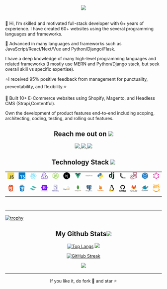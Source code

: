 <div id="header" align="center">
  <img src="https://media.giphy.com/media/M9gbBd9nbDrOTu1Mqx/giphy.gif" width="100"/>
<!--   <div id="badges">
    <a href="/">
      <img src="https://img.shields.io/badge/LinkedIn-blue?style=for-the-badge&logo=linkedin&logoColor=white" alt="LinkedIn Badge"/>
    </a>
    <a href="https://github.com/smartdev0712">
      <img src="https://img.shields.io/badge/GitHub-purple?style=for-the-badge&logo=github&logoColor=white" alt="Youtube Badge"/>
    </a>
    <a href="your-twitter-URL">
      <img src="https://img.shields.io/badge/Twitter-blue?style=for-the-badge&logo=twitter&logoColor=white" alt="Twitter Badge"/>
    </a>
  </div> -->
  <br>
  <img src="https://komarev.com/ghpvc/?username=greenwood712&style=flat-square&color=blue" alt=""/>
  <!-- <img src="https://badges.pufler.dev/repos/greenwood0712"/>
  <img src="https://badges.pufler.dev/commits/monthly/greenwood0712" /> -->
</div>
<!-- <div align="center">
  <img src="https://media.giphy.com/media/dWesBcTLavkZuG35MI/giphy.gif" width="600" height="400"/>
</div> -->

👋 Hi, I’m skilled and motivated full-stack developer with 6+ years of experience. I have created 60+ websites using the several programming languages and frameworks.

👀 Advanced in many languages and frameworks such as JavaScript/React/Next/Vue and Python/Django/Flask.

I have a deep knowledge of many high-level programming languages and related frameworks (I mostly use MERN and Python/Django stack, but seek overall skill vs specific expertise).

⭐I received 95% positive feedback from management for punctuality, preventability, and flexibility.⭐

💞️ Built 10+ E-Commerce websites using Shopify, Magento, and Headless CMS (Strapi,Contentful).

Own the development of product features end-to-end including scoping, architecting, coding, testing, and rolling out features.

<h2 align="center">Reach me out on <img src="https://media0.giphy.com/media/jqNPzdTTxQfOgOqpO4/source.gif" width="50"></h2>

<p align="center">
<a href="mailto: freelance1773@gmail.com">
 <img src="https://img.shields.io/badge/-GreenWood-c14438?style=flat-square&logo=Gmail&logoColor=white&link=mailto:freelance1773@gmail.com"/>
</a>
<a href="https://t.me/greenland712/">
 <img src="https://img.shields.io/badge/-TopDev-blue?style=flat-square&logo=telegram&logoColor=white&link=https://t.me/greenland712/"/>
</a>
<a href="https://join.skype.com/invite/DTcWEdFN53GY/">
 <img src="https://img.shields.io/badge/-TopDev-blue?style=flat-square&logo=skype&logoColor=white&link=https://join.skype.com/invite/DTcWEdFN53GY/"/>
</a>
</p>

<h2 align="center">Technology Stack <img src="https://github.com/ritik307/ritik307/blob/main/images/laptop.gif" width="50"></h2>

<div align="center">
  <table>
    <tr>
      <td><img src="https://github.com/devicons/devicon/blob/master/icons/javascript/javascript-original.svg" title="Javascript" alt="Javascript" width="40"/></td>
      <td><img src="https://github.com/devicons/devicon/blob/master/icons/typescript/typescript-original.svg" title="Typescript" alt="Typescript" width="40"/></td>
      <td><img src="https://github.com/devicons/devicon/blob/master/icons/react/react-original.svg" width="40"/></td>
      <td><img src="https://github.com/devicons/devicon/blob/master/icons/redux/redux-original.svg" width="40"/></td>
      <td><img src="https://github.com/devicons/devicon/blob/master/icons/nodejs/nodejs-plain.svg" width="40"/></td>
      <td><img src="https://github.com/devicons/devicon/blob/master/icons/nextjs/nextjs-original.svg" width="40"/></td>
      <td><img src="https://github.com/devicons/devicon/blob/master/icons/vuejs/vuejs-original.svg" width="40"/></td>
      <td><img src="https://github.com/devicons/devicon/blob/master/icons/express/express-original-wordmark.svg" width="40" /></td>
      <td><img src="https://github.com/devicons/devicon/blob/master/icons/python/python-original.svg" width="40"/></td>
      <td><img src="https://github.com/devicons/devicon/blob/master/icons/django/django-plain.svg" width="40"/></td>
      <td><img src="https://github.com/devicons/devicon/blob/master/icons/flask/flask-original.svg" width="40"/></td>
      <td><img src="https://github.com/devicons/devicon/blob/master/icons/jest/jest-plain.svg" width="40"/></td>
      <td><img src="https://github.com/devicons/devicon/blob/master/icons/webpack/webpack-plain.svg" width="40"/></td>
      <td><img src="https://github.com/devicons/devicon/blob/master/icons/graphql/graphql-plain.svg" width="40"/></td>
    </tr>
    <tr>
      <td><img src="https://github.com/devicons/devicon/blob/master/icons/html5/html5-original-wordmark.svg" width="40"/></td>
      <td><img src="https://github.com/devicons/devicon/blob/master/icons/css3/css3-original-wordmark.svg" width="40"/></td>
      <td><img src="https://github.com/devicons/devicon/blob/master/icons/tailwindcss/tailwindcss-plain.svg" width="40"/></td>
      <td><img src="https://github.com/devicons/devicon/blob/master/icons/bootstrap/bootstrap-original-wordmark.svg" width="40"/></td>
      <td><img src="https://github.com/devicons/devicon/blob/master/icons/heroku/heroku-original-wordmark.svg" width="40"/></td>
      <td><img src="https://github.com/devicons/devicon/blob/master/icons/mysql/mysql-original-wordmark.svg" width="40"/></td>
      <td><img src="https://github.com/devicons/devicon/blob/master/icons/mongodb/mongodb-original-wordmark.svg" width="40"/></td>
      <td><img src="https://github.com/devicons/devicon/blob/master/icons/postgresql/postgresql-original-wordmark.svg" width="40"/></td>
      <td><img src="https://github.com/devicons/devicon/blob/master/icons/firebase/firebase-plain-wordmark.svg" width="40"></td>
      <td><img src="https://github.com/devicons/devicon/blob/master/icons/linux/linux-original.svg" width="40"/></td>
      <td><img src="https://github.com/devicons/devicon/blob/master/icons/github/github-original-wordmark.svg" width="40"/></td>
      <td><img src="https://github.com/devicons/devicon/blob/master/icons/gitlab/gitlab-original-wordmark.svg" width="40"/></td>
      <td><img src="https://github.com/devicons/devicon/blob/master/icons/docker/docker-original-wordmark.svg" title="Docker" alt="Docker" width="40"/></td>
      <td><img src="https://github.com/devicons/devicon/blob/master/icons/amazonwebservices/amazonwebservices-plain-wordmark.svg" title="AWS" alt="AWS" width="40" height="40"/></td>
    </tr>
  </table>
</div><br>

<hr>

[![trophy](https://github-profile-trophy.vercel.app/?username=ryo-ma&column=8&margin-w=15&theme=onedark)](https://github.com/ryo-ma/github-profile-trophy)

<h2 align="center">
  My Github Stats<img src="https://media.giphy.com/media/VgCDAzcKvsR6OM0uWg/giphy.gif" width="50">
</h2>

<div align="center">
<p align="center">

[![Top Langs](https://github-readme-stats.vercel.app/api/top-langs/?username=smartdev0712&layout=compact&theme=bear)](https://github.com/anuraghazra/github-readme-stats)
<img  src = "https://github-readme-stats.vercel.app/api?username=smartdev0712&show_icons=true&theme=radical&line_height=27">
</p>

[![GitHub Streak](http://github-readme-streak-stats.herokuapp.com?user=smartdev0712&theme=green_nur)](https://git.io/streak-stats)
</div>

<p align = "center">
 <img src="https://activity-graph.herokuapp.com/graph?username=smartdev0712&theme=redical">
</p> 
<hr>
<p align="center">If you like it, do fork 🍴 and star ⭐</p>
